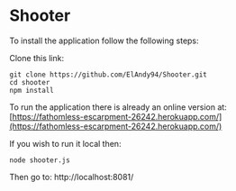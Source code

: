 # Shooter
To install the application follow the following steps:

Clone this link:

```
git clone https://github.com/ElAndy94/Shooter.git
cd shooter 
npm install
```

To run the application there is already an online version at: [https://fathomless-escarpment-26242.herokuapp.com/](https://fathomless-escarpment-26242.herokuapp.com/)


If you wish to run it local then:

```
node shooter.js 
```

Then go to:
http://localhost:8081/
